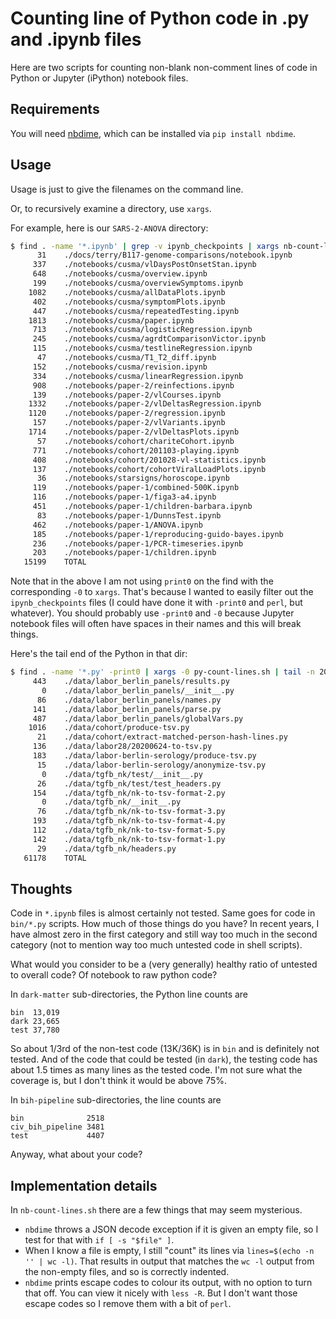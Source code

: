 # Counting line of Python code in .py and .ipynb files

Here are two scripts for counting non-blank non-comment lines of code in
Python or Jupyter (iPython) notebook files.

## Requirements

You will need [nbdime](https://nbdime.readthedocs.io/en/latest/), which can
be installed via `pip install nbdime`.

## Usage

Usage is just to give the filenames on the command line.

Or, to recursively examine a directory, use `xargs`.

For example, here is our `SARS-2-ANOVA` directory:

```sh
$ find . -name '*.ipynb' | grep -v ipynb_checkpoints | xargs nb-count-lines.sh
      31	./docs/terry/B117-genome-comparisons/notebook.ipynb
     337	./notebooks/cusma/vlDaysPostOnsetStan.ipynb
     648	./notebooks/cusma/overview.ipynb
     199	./notebooks/cusma/overviewSymptoms.ipynb
    1082	./notebooks/cusma/allDataPlots.ipynb
     402	./notebooks/cusma/symptomPlots.ipynb
     447	./notebooks/cusma/repeatedTesting.ipynb
    1813	./notebooks/cusma/paper.ipynb
     713	./notebooks/cusma/logisticRegression.ipynb
     245	./notebooks/cusma/agrdtComparisonVictor.ipynb
     115	./notebooks/cusma/testlineRegression.ipynb
      47	./notebooks/cusma/T1_T2_diff.ipynb
     152	./notebooks/cusma/revision.ipynb
     334	./notebooks/cusma/linearRegression.ipynb
     908	./notebooks/paper-2/reinfections.ipynb
     139	./notebooks/paper-2/vlCourses.ipynb
    1332	./notebooks/paper-2/vlDeltasRegression.ipynb
    1120	./notebooks/paper-2/regression.ipynb
     157	./notebooks/paper-2/vlVariants.ipynb
    1714	./notebooks/paper-2/vlDeltasPlots.ipynb
      57	./notebooks/cohort/chariteCohort.ipynb
     771	./notebooks/cohort/201103-playing.ipynb
     408	./notebooks/cohort/201028-vl-statistics.ipynb
     137	./notebooks/cohort/cohortViralLoadPlots.ipynb
      36	./notebooks/starsigns/horoscope.ipynb
     119	./notebooks/paper-1/combined-500K.ipynb
     116	./notebooks/paper-1/figa3-a4.ipynb
     451	./notebooks/paper-1/children-barbara.ipynb
      83	./notebooks/paper-1/DunnsTest.ipynb
     462	./notebooks/paper-1/ANOVA.ipynb
     185	./notebooks/paper-1/reproducing-guido-bayes.ipynb
     236	./notebooks/paper-1/PCR-timeseries.ipynb
     203	./notebooks/paper-1/children.ipynb
   15199	TOTAL
```

Note that in the above I am not using `print0` on the find with the
corresponding `-0` to `xargs`. That's because I wanted to easily filter out
the `ipynb_checkpoints` files (I could have done it with `-print0` and
`perl`, but whatever). You should probably use `-print0` and `-0` because
Jupyter notebook files will often have spaces in their names and this will
break things.

Here's the tail end of the Python in that dir:

```sh
$ find . -name '*.py' -print0 | xargs -0 py-count-lines.sh | tail -n 20
     443	./data/labor_berlin_panels/results.py
       0	./data/labor_berlin_panels/__init__.py
      86	./data/labor_berlin_panels/names.py
     141	./data/labor_berlin_panels/parse.py
     487	./data/labor_berlin_panels/globalVars.py
    1016	./data/cohort/produce-tsv.py
      21	./data/cohort/extract-matched-person-hash-lines.py
     136	./data/labor28/20200624-to-tsv.py
     183	./data/labor-berlin-serology/produce-tsv.py
      15	./data/labor-berlin-serology/anonymize-tsv.py
       0	./data/tgfb_nk/test/__init__.py
      26	./data/tgfb_nk/test/test_headers.py
     154	./data/tgfb_nk/nk-to-tsv-format-2.py
       0	./data/tgfb_nk/__init__.py
      76	./data/tgfb_nk/nk-to-tsv-format-3.py
     193	./data/tgfb_nk/nk-to-tsv-format-4.py
     112	./data/tgfb_nk/nk-to-tsv-format-5.py
     142	./data/tgfb_nk/nk-to-tsv-format-1.py
      29	./data/tgfb_nk/headers.py
   61178	TOTAL
```

## Thoughts

Code in `*.ipynb` files is almost certainly not tested. Same goes for code
in `bin/*.py` scripts. How much of those things do you have? In recent
years, I have almost zero in the first category and still way too much in
the second category (not to mention way too much untested code in shell
scripts).

What would you consider to be a (very generally) healthy ratio of untested
to overall code? Of notebook to raw python code?

In `dark-matter` sub-directories, the Python line counts are

    bin  13,019
    dark 23,665
    test 37,780
    
So about 1/3rd of the non-test code (13K/36K) is in `bin` and is definitely
not tested. And of the code that could be tested (in `dark`), the testing
code has about 1.5 times as many lines as the tested code. I'm not sure
what the coverage is, but I don't think it would be above 75%.

In `bih-pipeline` sub-directories, the line counts are

    bin              2518
    civ_bih_pipeline 3481
    test             4407

Anyway, what about your code?

## Implementation details

In `nb-count-lines.sh` there are a few things that may seem mysterious.

* `nbdime` throws a JSON decode exception if it is given an empty file, so I
   test for that with `if [ -s "$file" ]`.
* When I know a file is empty, I still "count" its lines via `lines=$(echo -n '' | wc -l)`.
    That results in output that matches the `wc -l` output from the non-empty files, and
    so is correctly indented.
* `nbdime` prints escape codes to colour its output, with no option to turn
  that off. You can view it nicely with `less -R`. But I don't want those
  escape codes so I remove them with a bit of `perl`.
